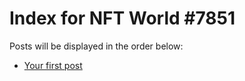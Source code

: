 # Index for NFT World #7851
Posts will be displayed in the order below:

- [Your first post](./001-first.md)

